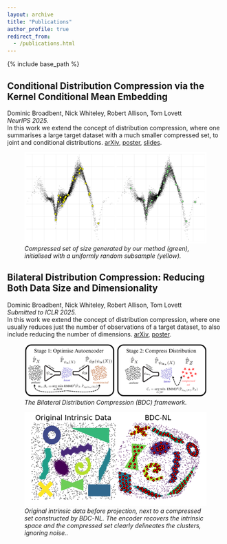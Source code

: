 ```yaml
---
layout: archive
title: "Publications"
author_profile: true
redirect_from:
  - /publications.html
---
```



{% include base_path %}


## Conditional Distribution Compression via the Kernel Conditional Mean Embedding
Dominic Broadbent, Nick Whiteley, Robert Allison, Tom Lovett  
*NeurIPS 2025.*  
In this work we extend the concept of distribution compression, where one summarises a large target dataset with a much smaller compressed set, to joint and conditional distributions. 
[arXiv](https://arxiv.org/abs/2504.10139), 
[poster](/files/conditional_compression_poster.pdf),
[slides](/files/conditional_compression_slides.pdf).

<figure>
  <img src="/images/conditional_compression_picture.png" 
       alt="Compressed set vs random subsample" 
       style="max-width:100%; height:auto;">
  <figcaption>
    <em>Compressed set of size generated by our method (green), initialised with a uniformly random subsample (yellow).</em>
  </figcaption>
</figure>


## Bilateral Distribution Compression: Reducing Both Data Size and Dimensionality
Dominic Broadbent, Nick Whiteley, Robert Allison, Tom Lovett  
*Submitted to ICLR 2025.*  
In this work we extend the concept of distribution compression, where one usually reduces just the number of observations of a target dataset, to also include reducing the number of dimensions. 
[arXiv](https://arxiv.org/abs/2509.17543), [poster](/files/bilateral_compression_poster.pdf).

<figure>
  <img src="/images/bilateral_compression_picture_one.png" 
       alt="The Bilateral Distribution Compression (BDC) framework." 
       style="max-width:100%; height:auto;">
  <figcaption>
    <em>The Bilateral Distribution Compression (BDC) framework.</em>
  </figcaption>
</figure>

<figure>
  <img src="/images/bilateral_compression_picture_two.png" 
       alt="Image showing BDC compressed set versus original pre-random projection data." 
       style="max-width:100%; height:auto;">
  <figcaption>
    <em>Original intrinsic data before projection, next to a compressed set constructed by BDC-NL. The encoder recovers the intrinsic space and the compressed set clearly delineates the clusters, ignoring noise..</em>
  </figcaption>
</figure>





